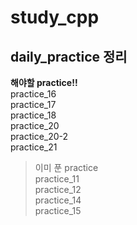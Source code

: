 # study_cpp
daily_practice 정리
--------------------------------------------
**해야할 practice!!**  
practice_16  
practice_17  
practice_18  
practice_20  
practice_20-2  
practice_21  

  
> 이미 푼 practice  
practice_11  
practice_12  
practice_14  
practice_15  
